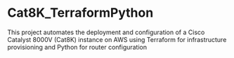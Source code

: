 # Cat8K_TerraformPython
This project automates the deployment and configuration of a Cisco Catalyst 8000V (Cat8K) instance on AWS using Terraform for infrastructure provisioning and Python for router configuration
